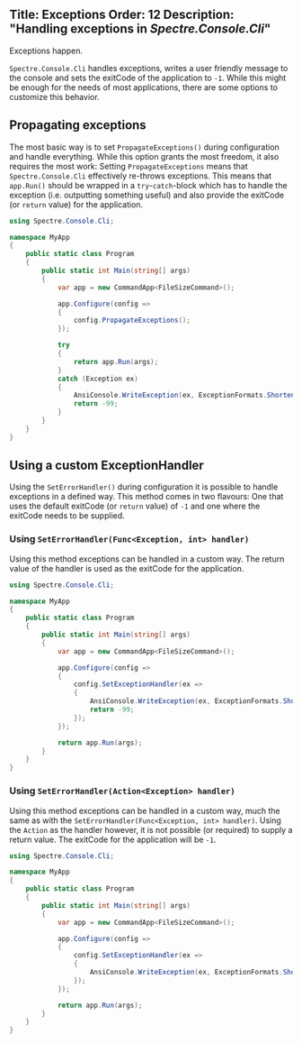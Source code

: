 Title: Exceptions
Order: 12
Description: "Handling exceptions in *Spectre.Console.Cli*"
---

Exceptions happen. 

`Spectre.Console.Cli` handles exceptions, writes a user friendly message to the console and sets the exitCode
of the application to `-1`.
While this might be enough for the needs of most applications, there are some options to customize this behavior.

## Propagating exceptions

The most basic way is to set `PropagateExceptions()` during configuration and handle everything.
While this option grants the most freedom, it also requires the most work: Setting `PropagateExceptions`
means that `Spectre.Console.Cli` effectively re-throws exceptions.
This means that `app.Run()` should be wrapped in a `try`-`catch`-block which has to handle the exception
(i.e. outputting something useful) and also provide the exitCode (or `return` value) for the application.

```csharp
using Spectre.Console.Cli;

namespace MyApp
{
    public static class Program
    {
        public static int Main(string[] args)
        {
            var app = new CommandApp<FileSizeCommand>();

            app.Configure(config =>
            {
                config.PropagateExceptions();
            });

            try
            {
                return app.Run(args);
            }
            catch (Exception ex)
            {
                AnsiConsole.WriteException(ex, ExceptionFormats.ShortenEverything);
                return -99;
            }
        }
    }
}
```

## Using a custom ExceptionHandler

Using the `SetErrorHandler()` during configuration it is possible to handle exceptions in a defined way.
This method comes in two flavours: One that uses the default exitCode (or `return` value) of `-1` and one
where the exitCode needs to be supplied.

### Using `SetErrorHandler(Func<Exception, int> handler)`

Using this method exceptions can be handled in a custom way. The return value of the handler is used as
the exitCode for the application.

```csharp
using Spectre.Console.Cli;

namespace MyApp
{
    public static class Program
    {
        public static int Main(string[] args)
        {
            var app = new CommandApp<FileSizeCommand>();

            app.Configure(config =>
            {
                config.SetExceptionHandler(ex =>
                {
                    AnsiConsole.WriteException(ex, ExceptionFormats.ShortenEverything);
                    return -99;
                });
            });

            return app.Run(args);
        }
    }
}
```

### Using `SetErrorHandler(Action<Exception> handler)`

Using this method exceptions can be handled in a custom way, much the same as with the `SetErrorHandler(Func<Exception, int> handler)`.
Using the `Action` as the handler however, it is not possible (or required) to supply a return value.
The exitCode for the application will be `-1`.

```csharp
using Spectre.Console.Cli;

namespace MyApp
{
    public static class Program
    {
        public static int Main(string[] args)
        {
            var app = new CommandApp<FileSizeCommand>();

            app.Configure(config =>
            {
                config.SetExceptionHandler(ex =>
                {
                    AnsiConsole.WriteException(ex, ExceptionFormats.ShortenEverything);
                });
            });

            return app.Run(args);
        }
    }
}
```